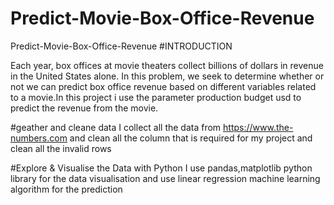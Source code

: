 # Predict-Movie-Box-Office-Revenue
Predict-Movie-Box-Office-Revenue
#INTRODUCTION

Each year, box offices at movie theaters collect billions of dollars in revenue in the United States alone. In this problem, we seek to determine whether or not we can predict box office revenue based on different variables related to a movie.In this project i use the parameter production budget usd to predict the revenue from the movie.

#geather and cleane data 
I collect all the data from https://www.the-numbers.com
and clean all the column that is required for my project and clean all the invalid rows

#Explore & Visualise the Data with Python
I use pandas,matplotlib python library for the data visualisation and use linear regression machine learning algorithm for the prediction 

